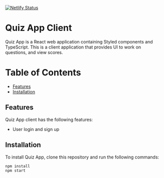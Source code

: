[![Netlify Status](https://api.netlify.com/api/v1/badges/dadf8d73-d17d-451e-a9a7-ad3749a571a0/deploy-status)](https://app.netlify.com/sites/quizapp-client/deploys)

# Quiz App Client

Quiz App is a React web application containing Styled components and TypeScript. This is a client application that provides UI to work on questions, and view scores.

# Table of Contents

- [Features](#features)
- [Installation](#installation)

## Features

Quiz App client has the following features:

- User login and sign up

## Installation

To install Quiz App, clone this repository and run the following commands:

```sh
npm install
npm start
```
